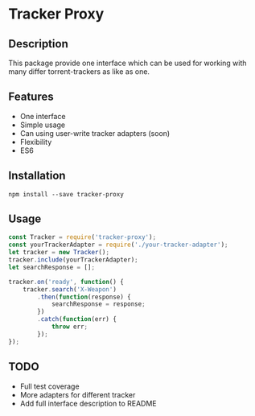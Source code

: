 # Tracker Proxy

## Description

This package provide one interface which can be used for working with many differ torrent-trackers as like as one.

## Features

- One interface
- Simple usage
- Can using user-write tracker adapters (soon)
- Flexibility
- ES6

## Installation

```
npm install --save tracker-proxy
```

## Usage

```javascript
const Tracker = require('tracker-proxy');
const yourTrackerAdapter = require('./your-tracker-adapter');
let tracker = new Tracker();
tracker.include(yourTrackerAdapter);
let searchResponse = [];

tracker.on('ready', function() {
    tracker.search('X-Weapon')
        .then(function(response) {
            searchResponse = response;
        })
        .catch(function(err) {
            throw err;
        });
});
```

## TODO

- Full test coverage
- More adapters for different tracker
- Add full interface description to README
